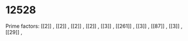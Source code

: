 # 12528

Prime factors: [[2]] , [[2]] , [[2]] , [[2]] , [[3]] , [[261]] , [[3]] , [[87]] , [[3]] , [[29]] , 